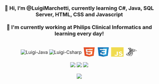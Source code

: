 <div align="center">
<h3>👋 Hi, I’m @LuigiMarchetti, currently learning C#, Java, SQL Server, HTML, CSS and Javascript <br><br>🔭 I'm currently working at Philips Clinical Informatics and learning every day!<br><!-- 📫 How to reach me: luigigarciamarchetti@outlook.com --></h3>
</div>
<div dir="auto" align="center"><br>
  <img align="center" alt="Luigi-Java" height="30" width="40" src="https://cdn.jsdelivr.net/gh/devicons/devicon/icons/java/java-original.svg" />
  <img align="center" alt="Luigi-Csharp" height = "30" width="40" src="https://cdn.jsdelivr.net/gh/devicons/devicon/icons/csharp/csharp-original.svg" />
  <img align="center" alt="Luigi-HTML" height="30" width="40" src="https://raw.githubusercontent.com/devicons/devicon/master/icons/html5/html5-original.svg" style="max-width: 100%;">
  <img align="center" alt="Luigi-CSS" height="30" width="40" src="https://raw.githubusercontent.com/devicons/devicon/master/icons/css3/css3-original.svg" style="max-width: 100%;">
    <img align="center" alt="Luigi-Js" height="30" width="40" src="https://raw.githubusercontent.com/devicons/devicon/master/icons/javascript/javascript-plain.svg" style="max-width: 100%;">
<!--   <img align="center" alt="Luigi-Git" height="30" width="40" src="https://raw.githubusercontent.com/devicons/devicon/master/icons/git/git-original.svg" style="max-width: 100%;"> -->
    
  <img align="center" alt="Luigi-sql" height="30" width="40" src="https://raw.githubusercontent.com/devicons/devicon/master/icons/microsoftsqlserver/microsoftsqlserver-plain.svg" style="max-width: 100%;">
</div>
<br>
<div align="center">
    <a href="https://www.linkedin.com/in/luigi-garcia-marchetti-278979215/" target="_blank"><img src="https://img.shields.io/badge/-LinkedIn-%230077B5?style=for-the-badge&logo=linkedin&logoColor=white" target="_blank"></a> 
  <a href = "mailto:luigigarciamarchetti@outlook.com"><img src="https://img.shields.io/badge/Email-D14836?style=for-the-badge&logo=gmail&logoColor=white" target="_blank"></a> 
  <a href="https://instagram.com/luigigarciamarchetti/" target="_blank"><img src="https://img.shields.io/badge/-Instagram-%23E4405F?style=for-the-badge&logo=instagram&logoColor=white" target="_blank"></a>
</div>
<br>
<div align="center">
  <a href="https://github.com/luigimarchetti">
<!--   <img height="180em" src="https://github-readme-stats.vercel.app/api?username=luigimarchetti&show_icons=true&theme=dracula&include_all_commits=true&count_private=true"/> -->
  <img height="180em" src="https://github-readme-stats.vercel.app/api/top-langs/?username=luigimarchetti&layout=compact&langs_count=7&theme=tokyonight"/>
</div>

